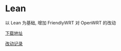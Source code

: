 # Lean 

以 Lean 为基础, 增加 FriendlyWRT 对 OpenWRT 的改动

[下载地址](https://github.com/songchenwen/nanopi-r2s/releases/download/Lean-2020-04-17-9f73416/Lean-2020-04-17-9f73416-ROM.zip)

[改动记录](CHANGELOG.md)
